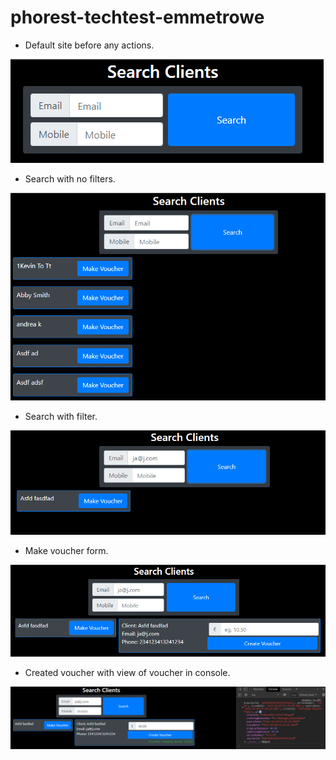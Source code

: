 # phorest-techtest-emmetrowe

* Default site before any actions.

![alt text](/readme_images/01_Starting_State.png)

* Search with no filters.

![alt text](/readme_images/02_Search_No_Params.png)

* Search with filter.

![alt text](/readme_images/03_Search_With_Param.png)

* Make voucher form.

![alt text](/readme_images/04_Click_Make_Voucher.png)

* Created voucher with view of voucher in console.

![alt text](/readme_images/05_Create_Voucher_With_Response.png)
